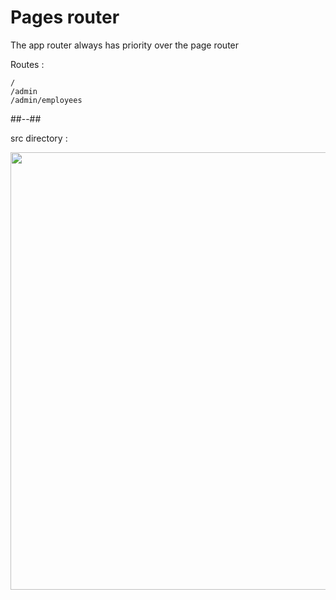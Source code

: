 <!-- .slide: class="two-column with-code" -->

<style>
  .routing-pages-vs-app-img {
    width: 700px;
    height: auto;
  }
</style>

# Pages router

The app router always has priority over the page router

Routes :

```
/
/admin
/admin/employees
```

##--##

src directory :

<img src="./assets/images/02-routing/app-vs-pages-priority.png" class="routing-pages-vs-app-img"  />
